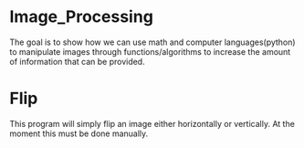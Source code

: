 # Image_Processing
The goal is to show how we can use math and computer languages(python) to manipulate images through functions/algorithms to increase the amount of information that can be provided.

# Flip
This program will simply flip an image either horizontally or vertically.
At the moment this must be done manually.
